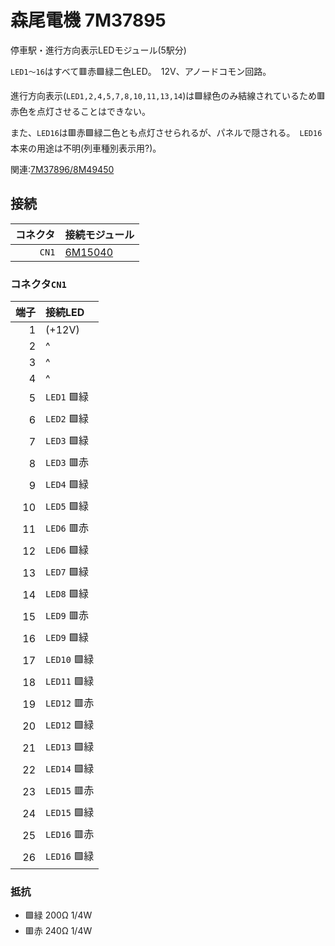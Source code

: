 # 森尾電機 7M37895
停車駅・進行方向表示LEDモジュール(5駅分)

<!-- ![基盤表面](https://raw.githubusercontent.com/smdn/txline-map-display/images/doc/modules/7M37895/board-front.jpg) -->
<!-- ![基盤裏面](https://raw.githubusercontent.com/smdn/txline-map-display/images/doc/modules/7M37895/board-back.jpg) -->

`LED1〜16`はすべて🟥赤🟩緑二色LED。　12V、アノードコモン回路。

進行方向表示(`LED1,2,4,5,7,8,10,11,13,14`)は🟩緑色のみ結線されているため🟥赤色を点灯させることはできない。

また、`LED16`は🟥赤🟩緑二色とも点灯させられるが、パネルで隠される。　`LED16`本来の用途は不明(列車種別表示用?)。

関連:[7M37896/8M49450](../7M37896_8M49450/README.md)

## 接続

|コネクタ|接続モジュール|
|-------:|:---------|
|`CN1`|[6M15040](../6M15040/README.md)|

### コネクタ`CN1`
|端子|接続LED|
|---:|:------|
|1|(+12V)|
|2|^|
|3|^|
|4|^|
|5|`LED1` 🟩緑|
|6|`LED2` 🟩緑|
|7|`LED3` 🟩緑|
|8|`LED3` 🟥赤|
|9|`LED4` 🟩緑|
|10|`LED5` 🟩緑|
|11|`LED6` 🟥赤|
|12|`LED6` 🟩緑|
|13|`LED7` 🟩緑|
|14|`LED8` 🟩緑|
|15|`LED9` 🟥赤|
|16|`LED9` 🟩緑|
|17|`LED10` 🟩緑|
|18|`LED11` 🟩緑|
|19|`LED12` 🟥赤|
|20|`LED12` 🟩緑|
|21|`LED13` 🟩緑|
|22|`LED14` 🟩緑|
|23|`LED15` 🟥赤|
|24|`LED15` 🟩緑|
|25|`LED16` 🟥赤|
|26|`LED16` 🟩緑|

### 抵抗
- 🟩緑 200Ω 1/4W
- 🟥赤 240Ω 1/4W